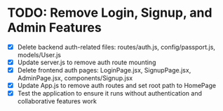 # TODO: Remove Login, Signup, and Admin Features

- [x] Delete backend auth-related files: routes/auth.js, config/passport.js, models/User.js
- [x] Update server.js to remove auth route mounting
- [x] Delete frontend auth pages: LoginPage.jsx, SignupPage.jsx, AdminPage.jsx, components/Signup.jsx
- [x] Update App.js to remove auth routes and set root path to HomePage
- [x] Test the application to ensure it runs without authentication and collaborative features work
